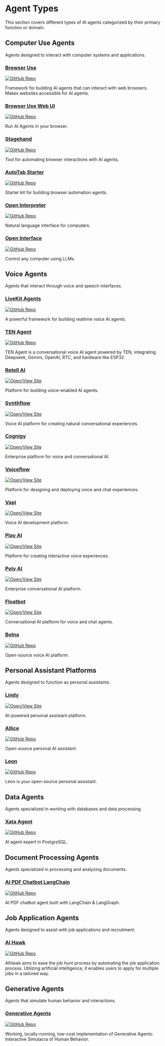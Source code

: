 # Agent Types

This section covers different types of AI agents categorized by their primary function or domain.

## Computer Use Agents

Agents designed to interact with computer systems and applications.

### [Browser Use](https://github.com/browser-use/browser-use)

[![GitHub Repo](https://img.shields.io/badge/GitHub-black?style=flat-square&logo=github)](https://github.com/browser-use/browser-use)

Framework for building AI agents that can interact with web browsers. Makes websites accessible for AI agents.

### [Browser Use Web UI](https://github.com/browser-use/web-ui)

[![GitHub Repo](https://img.shields.io/badge/GitHub-black?style=flat-square&logo=github)](https://github.com/browser-use/web-ui)

Run AI Agents in your browser.

### [Stagehand](https://github.com/browserbase/stagehand)

[![GitHub Repo](https://img.shields.io/badge/GitHub-black?style=flat-square&logo=github)](https://github.com/browserbase/stagehand)

Tool for automating browser interactions with AI agents.

### [AutoTab Starter](https://github.com/Planetary-Computers/autotab-starter)

[![GitHub Repo](https://img.shields.io/badge/GitHub-black?style=flat-square&logo=github)](https://github.com/Planetary-Computers/autotab-starter)

Starter kit for building browser automation agents.

### [Open Interpreter](https://github.com/OpenInterpreter/open-interpreter)

[![GitHub Repo](https://img.shields.io/badge/GitHub-black?style=flat-square&logo=github)](https://github.com/OpenInterpreter/open-interpreter)

Natural language interface for computers.

### [Open Interface](https://github.com/AmberSahdev/Open-Interface)

[![GitHub Repo](https://img.shields.io/badge/GitHub-black?style=flat-square&logo=github)](https://github.com/AmberSahdev/Open-Interface)

Control any computer using LLMs.

## Voice Agents

Agents that interact through voice and speech interfaces.

### [LiveKit Agents](https://github.com/livekit/agents)

[![GitHub Repo](https://img.shields.io/badge/GitHub-black?style=flat-square&logo=github)](https://github.com/livekit/agents)

A powerful framework for building realtime voice AI agents.

### [TEN Agent](https://github.com/TEN-framework/TEN-Agent)

[![GitHub Repo](https://img.shields.io/badge/GitHub-black?style=flat-square&logo=github)](https://github.com/TEN-framework/TEN-Agent)

TEN Agent is a conversational voice AI agent powered by TEN, integrating Deepseek, Gemini, OpenAI, RTC, and hardware like ESP32.

### [Retell AI](https://www.retellai.com/)

[![Open/View Site](https://img.shields.io/badge/Open/View%20Site-blue?style=flat-square&logo=link)](https://www.retellai.com/)

Platform for building voice-enabled AI agents.

### [Synthflow](https://synthflow.ai/)

[![Open/View Site](https://img.shields.io/badge/Open/View%20Site-blue?style=flat-square&logo=link)](https://synthflow.ai/)

Voice AI platform for creating natural conversational experiences.

### [Cognigy](https://www.cognigy.com/solutions/voice-ai-agents)

[![Open/View Site](https://img.shields.io/badge/Open/View%20Site-blue?style=flat-square&logo=link)](https://www.cognigy.com/solutions/voice-ai-agents)

Enterprise platform for voice and conversational AI.

### [Voiceflow](https://www.voiceflow.com/)

[![Open/View Site](https://img.shields.io/badge/Open/View%20Site-blue?style=flat-square&logo=link)](https://www.voiceflow.com/)

Platform for designing and deploying voice and chat experiences.

### [Vapi](https://vapi.ai/)

[![Open/View Site](https://img.shields.io/badge/Open/View%20Site-blue?style=flat-square&logo=link)](https://vapi.ai/)

Voice AI development platform.

### [Play AI](https://play.ai/)

[![Open/View Site](https://img.shields.io/badge/Open/View%20Site-blue?style=flat-square&logo=link)](https://play.ai/)

Platform for creating interactive voice experiences.

### [Poly AI](https://poly.ai/)

[![Open/View Site](https://img.shields.io/badge/Open/View%20Site-blue?style=flat-square&logo=link)](https://poly.ai/)

Enterprise conversational AI platform.

### [Floatbot](https://floatbot.ai/)

[![Open/View Site](https://img.shields.io/badge/Open/View%20Site-blue?style=flat-square&logo=link)](https://floatbot.ai/)

Conversational AI platform for voice and chat agents.

### [Bolna](https://github.com/bolna-ai/bolna)

[![GitHub Repo](https://img.shields.io/badge/GitHub-black?style=flat-square&logo=github)](https://github.com/bolna-ai/bolna)

Open-source voice AI platform.

## Personal Assistant Platforms

Agents designed to function as personal assistants.

### [Lindy](https://www.lindy.ai/)

[![Open/View Site](https://img.shields.io/badge/Open/View%20Site-blue?style=flat-square&logo=link)](https://www.lindy.ai/)

AI-powered personal assistant platform.

### [AIlice](https://github.com/myshell-ai/AIlice)

[![GitHub Repo](https://img.shields.io/badge/GitHub-black?style=flat-square&logo=github)](https://github.com/myshell-ai/AIlice)

Open-source personal AI assistant.

### [Leon](https://github.com/leon-ai/leon)

[![GitHub Repo](https://img.shields.io/badge/GitHub-black?style=flat-square&logo=github)](https://github.com/leon-ai/leon)

Leon is your open-source personal assistant.

## Data Agents

Agents specialized in working with databases and data processing.

### [Xata Agent](https://github.com/xataio/agent)

[![GitHub Repo](https://img.shields.io/badge/GitHub-black?style=flat-square&logo=github)](https://github.com/xataio/agent)

AI agent expert in PostgreSQL.

## Document Processing Agents

Agents specialized in processing and analyzing documents.

### [AI PDF Chatbot LangChain](https://github.com/mayooear/ai-pdf-chatbot-langchain)

[![GitHub Repo](https://img.shields.io/badge/GitHub-black?style=flat-square&logo=github)](https://github.com/mayooear/ai-pdf-chatbot-langchain)

AI PDF chatbot agent built with LangChain & LangGraph.

## Job Application Agents

Agents designed to assist with job applications and recruitment.

### [AI Hawk](https://github.com/feder-cr/Jobs_Applier_AI_Agent_AIHawk)

[![GitHub Repo](https://img.shields.io/badge/GitHub-black?style=flat-square&logo=github)](https://github.com/feder-cr/Jobs_Applier_AI_Agent_AIHawk)

AIHawk aims to ease the job hunt process by automating the job application process. Utilizing artificial intelligence, it enables users to apply for multiple jobs in a tailored way.

## Generative Agents

Agents that simulate human behavior and interactions.

### [Generative Agents](https://github.com/mkturkcan/generative-agents)

[![GitHub Repo](https://img.shields.io/badge/GitHub-black?style=flat-square&logo=github)](https://github.com/mkturkcan/generative-agents)

Working, locally-running, low-cost implementation of Generative Agents: Interactive Simulacra of Human Behavior.
